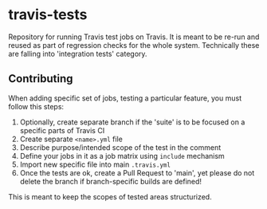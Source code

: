 # travis-tests

Repository for running Travis test jobs on Travis.
It is meant to be re-run and reused as part of regression checks for the whole system.
Technically these are falling into 'integration tests' category.


## Contributing

When adding specific set of jobs, testing a particular feature, you must follow this steps:

1. Optionally, create separate branch if the 'suite' is to be focused on a specific parts of Travis CI
2. Create separate `<name>.yml` file
3. Describe purpose/intended scope of the test in the comment
4. Define your jobs in it as a job matrix using `include` mechanism
5. Import new specific file into main `.travis.yml`
6. Once the tests are ok, create a Pull Request to 'main', yet please do not delete the branch if branch-specific builds are defined!

This is meant to keep the scopes of tested areas structurized.
